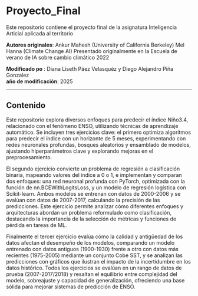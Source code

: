 # Proyecto_Final
Este repositorio contiene el proyecto final de la asignatura Inteligencia Articial aplicada al territorio 

**Autores originales**:
Ankur Mahesh (University of California Berkeley)
Mel Hanna (Climate Change AI)
Presentado originalmente en la Escuela de verano de IA sobre cambio climático 2022

**Modificado po** : Diana Liseth Páez Velasquéz  y Diego Alejandro Piña Gonzalez  
**año de modificación**: 2025

-----
## Contenido
Este repositorio explora diversos enfoques para predecir el índice Niño3.4, relacionado con el fenómeno ENSO, utilizando técnicas de aprendizaje automático. Se incluyen tres ejercicios clave: el primero optimiza algoritmos para predecir el índice con un horizonte de 5 meses, experimentando con redes neuronales profundas, bosques aleatorios y ensamblado de modelos, ajustando hiperparámetros clave y explorando mejoras en el preprocesamiento. 

El segundo ejercicio convierte un problema de regresión a clasificación binaria, mapeando valores del índice a 0 o 1, e implementan y comparan dos enfoques: una red neuronal profunda con PyTorch, optimizada con la función de nn.BCEWithLogitsLoss, y un modelo de regresión logística con Scikit-learn. Ambos modelos se entrenan con datos de 2000-2006 y se evalúan con datos de 2007-2017, calculando la precisión de las predicciones. Este ejercicio permite analizar cómo diferentes enfoques y arquitecturas abordan un problema reformulado como clasificación, destacando la importancia de la selección de métricas y funciones de pérdida en tareas de ML. 

Finalmente el tercer ejercicio evalúa cómo la calidad y antigüedad de los datos afectan el desempeño de los modelos, comparando un modelo entrenado con datos antiguos (1900-1930) frente a otro con datos más recientes (1975-2005) mediante un conjunto Cobe SST, y se analizan las predicciones con gráficos que ilustran el impacto de la incertidumbre en los datos histórico. Todos los ejercicios se evalúan en un rango de datos de prueba (2007-2017/2018) y resaltan el equilibrio entre complejidad del modelo, sobreajuste y capacidad de generalización, ofreciendo una base sólida para mejorar sistemas de predicción de ENSO.
